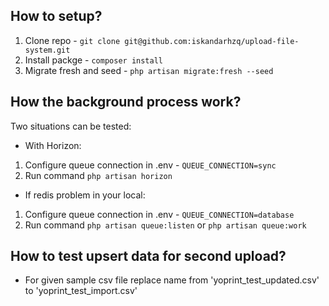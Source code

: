 ## How to setup?

1. Clone repo - `git clone git@github.com:iskandarhzq/upload-file-system.git`
2. Install packge - `composer install`
3. Migrate fresh and seed - `php artisan migrate:fresh --seed`

## How the background process work?

Two situations can be tested:

- With Horizon:
1. Configure queue connection in .env - `QUEUE_CONNECTION=sync`
2. Run command `php artisan horizon`

- If redis problem in your local:
1. Configure queue connection in .env - `QUEUE_CONNECTION=database`
2. Run command `php artisan queue:listen` or `php artisan queue:work`

## How to test upsert data for second upload?

- For given sample csv file replace name from 'yoprint_test_updated.csv' to 'yoprint_test_import.csv'
